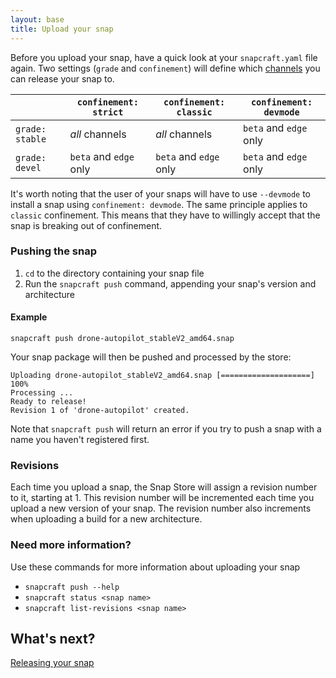 ```yaml
---
layout: base
title: Upload your snap
---
```


Before you upload your snap, have a quick look at your `snapcraft.yaml` file again. Two settings (`grade` and `confinement`) will define which [channels](#release-channels) you can release your snap to.

|                 | `confinement: strict`  | `confinement: classic` | `confinement: devmode` |
| --------------- | ---------------------- | ---------------------- | ---------------------- |
| `grade: stable` | *all* channels         | *all* channels         | `beta` and `edge` only |
| `grade: devel`  | `beta` and `edge` only | `beta` and `edge` only | `beta` and `edge` only |

It's worth noting that the user of your snaps will have to use `--devmode` to install a snap using `confinement: devmode`. The same principle applies to `classic` confinement. This means that they have to willingly accept that the snap is breaking out of confinement.

### Pushing the snap

1. `cd` to the directory containing your snap file
2. Run the `snapcraft push` command, appending your snap's version and architecture

#### Example

```
snapcraft push drone-autopilot_stableV2_amd64.snap
```
Your snap package will then be pushed and processed by the store:

```
Uploading drone-autopilot_stableV2_amd64.snap [====================] 100%
Processing ...
Ready to release!
Revision 1 of 'drone-autopilot' created.
```

Note that `snapcraft push` will return an error if you try to push a snap with a name you haven't registered first.

### Revisions

Each time you upload a snap, the Snap Store will assign a revision number to it, starting at 1. This revision number will be incremented each time you upload a new version of your snap. The revision number also increments when uploading a build for a new architecture.

### Need more information?

Use these commands for more information about uploading your snap

- `snapcraft push --help`
- `snapcraft status <snap name>`
- `snapcraft list-revisions <snap name>`

## What's next?

[Releasing your snap](release)
